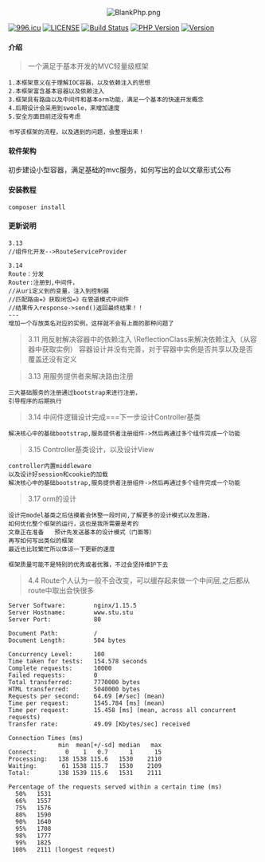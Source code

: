 <p align="center"><img src="https://i.loli.net/2019/04/08/5caaea849eb1f.png" alt="BlankPhp.png" title="BlankPhp.png" /><p>

[![996.icu](https://img.shields.io/badge/link-996.icu-red.svg)](https://996.icu)
[![LICENSE](https://img.shields.io/badge/license-Anti%20996-blue.svg)](https://github.com/996icu/996.ICU/blob/master/LICENSE)
[![Build Status](https://travis-ci.org/blankqwq/BlankPhp.svg?branch=master)](https://travis-ci.org/blankqwq/BlankPhp)
<a href="https://github.com/blankqwq/BlankPhp"><img src="https://img.shields.io/badge/php-7.1%2B-blue.svg" alt="PHP Version"></a>
<a href="https://github.com/blankqwq/BlankPhp/releases"><img src="https://img.shields.io/badge/version-1.0.0-lightgrey.svg" alt="Version"></a>
#### 介绍
> 一个满足于基本开发的MVC轻量级框架

    1.本框架意义在于理解IOC容器，以及依赖注入的思想
    2.本框架富含基本容器以及依赖注入
    3.框架具有路由以及中间件和基本orm功能，满足一个基本的快速开发概念
    4.后期设计会采用到swoole，来增加速度
    5.安全方面目前还没有考虑
    
    书写该框架的流程，以及遇到的问题，会整理出来！

#### 软件架构
初步建设小型容器，满足基础的mvc服务，如何写出的会以文章形式公布


#### 安装教程

```
composer install
```

#### 更新说明
    3.13
    //组件化开发-->RouteServiceProvider
    
    3.14
    Route：分发
    Router:注册到,中间件，
    //从uri定义到的变量，注入到控制器
    //匹配路由=》获取闭包=》在管道模式中间件
    //结果传入response->send()返回最终结果！！
    ---
    增加一个存放类名对应的实例，这样就不会有上面的那种问题了
    
> 3.11  用反射解决容器中的依赖注入
    \ReflectionClass来解决依赖注入（从容器中获取实例）
    容器设计并没有完善，对于容器中实例是否共享以及是否覆盖还没有定义

> 3.13 用服务提供者来解决路由注册

    三大基础服务的注册通过bootstrap来进行注册，
    引导程序的后期执行

> 3.14 中间件逻辑设计完成===下一步设计Controller基类

    解决核心中的基础bootstrap,服务提供者注册组件->然后再通过多个组件完成一个功能
    
> 3.15 Controller基类设计，以及设计View

    controller内置middleware
    以及设计好session和cookie的加载
    解决核心中的基础bootstrap,服务提供者注册组件->然后再通过多个组件完成一个功能
    
> 3.17 orm的设计

    设计完model基类之后估摸着会休整一段时间,了解更多的设计模式以及思路，
    如何优化整个框架的运行，这也是我所需要是考的
    文章正在准备   预计先发送基本的设计模式（门面等）
    再写如何写出类似的框架
    最近也比较繁忙所以体谅一下更新的速度
    
    框架质量可能不是特别的优秀或者优雅，不过会坚持维护下去
    
    
> 4.4 Route个人认为一般不会改变，可以缓存起来做一个中间层,之后都从route中取出会快很多
 


```ab
Server Software:        nginx/1.15.5
Server Hostname:        www.stu.stu
Server Port:            80

Document Path:          /
Document Length:        504 bytes

Concurrency Level:      100
Time taken for tests:   154.578 seconds
Complete requests:      10000
Failed requests:        0
Total transferred:      7770000 bytes
HTML transferred:       5040000 bytes
Requests per second:    64.69 [#/sec] (mean)
Time per request:       1545.784 [ms] (mean)
Time per request:       15.458 [ms] (mean, across all concurrent requests)
Transfer rate:          49.09 [Kbytes/sec] received

Connection Times (ms)
              min  mean[+/-sd] median   max
Connect:        0    1   0.7      1      15
Processing:   138 1538 115.6   1530    2110
Waiting:       61 1538 115.7   1530    2109
Total:        138 1539 115.6   1531    2111

Percentage of the requests served within a certain time (ms)
  50%   1531
  66%   1557
  75%   1576
  80%   1590
  90%   1640
  95%   1708
  98%   1777
  99%   1825
 100%   2111 (longest request)
```